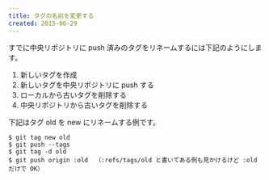 ```yaml
---
title: タグの名前を変更する
created: 2015-06-29
---
```


すでに中央リポジトリに push 済みのタグをリネームするには下記のようにします。

1. 新しいタグを作成
2. 新しいタグを中央リポジトリに push する
3. ローカルから古いタグを削除する
4. 中央リポジトリから古いタグを削除する

下記はタグ old を new にリネームする例です。

```
$ git tag new old
$ git push --tags
$ git tag -d old
$ git push origin :old  （:refs/tags/old と書いてある例も見かけるけど :old だけで OK）
```

